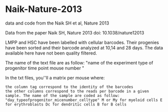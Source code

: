 # Naik-Nature-2013
data and code from the Naik SH et al, Nature 2013

Data from the paper Naik SH, Nature 2013 doi: 10.1038/nature12013

LMPP and HSC have been labelled with cellular barcodes. Their progenies have been sorted and their barcode analyzed at 10,14 and 28 days. 
The data available here have not been quality filtered. 

The name of the text file are as follow: "name of the experiment type of progenitor time point mouse number "

In the txt files, you''ll a matrix per mouse where:

    the column tag correspond to the identity of the barcodes
    the other columns correspond to the reads per barcode in a given sample. The name of the sample are coded as follow: "day_typeofprogenitor_micenumber_celltype" M or My for myeloid cells E for erythroblasts Dc for dendritic cells B for B cells
